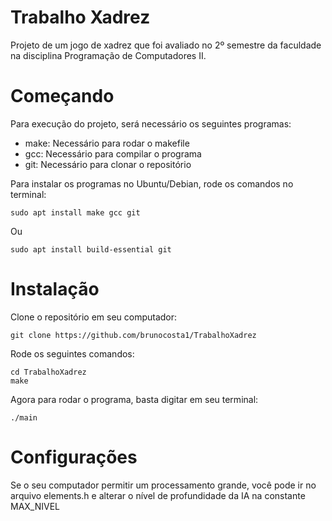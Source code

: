 # Trabalho Xadrez

Projeto de um jogo de xadrez que foi avaliado no 2º semestre da faculdade na disciplina Programação de Computadores II.

# Começando

Para execução do projeto, será necessário os seguintes programas:

- make: Necessário para rodar o makefile
- gcc: Necessário para compilar o programa
- git: Necessário para clonar o repositório

Para instalar os programas no Ubuntu/Debian, rode os comandos no terminal:

```
sudo apt install make gcc git
```

Ou

```
sudo apt install build-essential git
```

# Instalação

Clone o repositório em seu computador:

```
git clone https://github.com/brunocosta1/TrabalhoXadrez
```
Rode os seguintes comandos:

```
cd TrabalhoXadrez
make
```
Agora para rodar o programa, basta digitar em seu terminal:

```
./main
```

# Configurações

Se o seu computador permitir um processamento grande, você pode ir no arquivo elements.h e alterar o nível de profundidade da IA na constante MAX_NIVEL 


